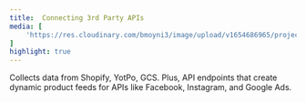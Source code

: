 ```yaml
---
title: 	Connecting 3rd Party APIs
media: [
    'https://res.cloudinary.com/bmoyni3/image/upload/v1654686965/projects/videos/dd-fire-apis_p1cqdh.png'
]
highlight: true
---
```


Collects data from Shopify, YotPo, GCS. Plus, API endpoints that create dynamic product feeds for APIs like Facebook, Instagram, and Google Ads.